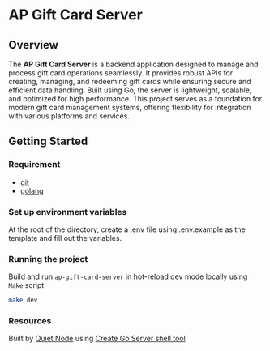 # AP Gift Card Server

## Overview

The **AP Gift Card Server** is a backend application designed to manage and process gift card operations seamlessly. It provides robust APIs for creating, managing, and redeeming gift cards while ensuring secure and efficient data handling. Built using Go, the server is lightweight, scalable, and optimized for high performance. This project serves as a foundation for modern gift card management systems, offering flexibility for integration with various platforms and services.

## Getting Started

### Requirement

- [git](https://git-scm.com/)
- [golang](https://go.dev/)

### Set up environment variables

At the root of the directory, create a .env file using .env.example as the template and fill out the variables.

### Running the project

Build and run `ap-gift-card-server` in hot-reload dev mode locally using `Make` script

```bash
make dev
```

### Resources

Built by [Quiet Node](https://github.com/quiet-node) using [Create Go Server shell tool](https://github.com/quiet-node/create-go-server)
